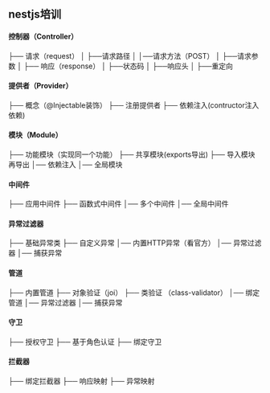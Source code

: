 ## nestjs培训

#### 控制器（Controller）

├── 请求（request）
│    ├──请求路径
│    │──请求方法（POST）
│    ├──请求参数
│
├── 响应（response）
│    ├──状态码
│    ├──响应头
│    ├──重定向


#### 提供者（Provider）

├── 概念（@Injectable装饰）
├── 注册提供者
├── 依赖注入(contructor注入依赖)
<!-- │── 基于属性的注入 -->


#### 模块（Module）

├── 功能模块（实现同一个功能）
├── 共享模块(exports导出)
├── 导入模块再导出
│── 依赖注入
│── 全局模块
<!-- │── 动态模块 -->

#### 中间件

├── 应用中间件
├── 函数式中间件
│── 多个中间件
│── 全局中间件

#### 异常过滤器

├── 基础异常类
├── 自定义异常
│── 内置HTTP异常（看官方）
│── 异常过滤器
│── 捕获异常

#### 管道
├── 内置管道
├── 对象验证（joi）
├── 类验证 （class-validator）
│── 绑定管道
│── 异常过滤器
│── 捕获异常

#### 守卫
├── 授权守卫
├── 基于角色认证
├── 绑定守卫


#### 拦截器
├── 绑定拦截器
├── 响应映射
├── 异常映射